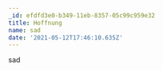 ```yaml
---
_id: efdfd3e0-b349-11eb-8357-05c99c959e32
title: Hoffnung
name: sad
date: '2021-05-12T17:46:10.635Z'
---
```

sad
